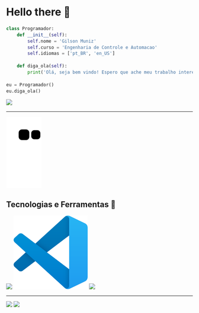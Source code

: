 # Hello there :wave:

``` python
class Programador:
    def __init__(self):
        self.nome = 'Gilson Muniz'
        self.curso = 'Engenharia de Controle e Automacao'
        self.idiomas = ['pt_BR', 'en_US']

    def diga_ola(self):
        print('Olá, seja bem vindo! Espero que ache meu trabalho interessante!')

eu = Programador()
eu.diga_ola()
```

![](https://media.giphy.com/media/qgQUggAC3Pfv687qPC/giphy.gif)

---------------------------------------------------------------------------------------------------------------------------------------------

![Snake animation](https://github.com/GilsonMuniz/GilsonMuniz/blob/output/github-contribution-grid-snake.svg)

## Tecnologias e Ferramentas :wrench:

<div>
    <a href=""><img src="https://resources.jetbrains.com/storage/products/company/brand/logos/PyCharm_icon.svg?_gl=1*scpg7d*_ga*ODk5NTU2OTEuMTYxODYxMTMwMw..*_ga_9J976DJZ68*MTY3MjkyODY1OC4xLjEuMTY3MjkyODY3OS4wLjAuMA..&_ga=2.19777336.1222848869.1672928659-89955691.1618611303"></a>
    <a href="" target="_blank"><img src="https://github.com/GilsonMuniz/GilsonMuniz/blob/main/images/vscode.svg" target="_blank"></a>
    <a href="" target="_blank"><img src="https://s3.dualstack.us-east-2.amazonaws.com/pythondotorg-assets/media/files/python-logo-only.svg" target="_blank"></a>
</div>

---------------------------------------------------------------------------------------------------------------------------------------------

<div>
    <a href = "mailto:gilsonj725@gmail.com"><img src="https://img.shields.io/badge/Gmail-D14836?style=for-the-badge&logo=gmail&logoColor=white" target="_blank"></a>
    <a href="https://www.linkedin.com/in/GilsonMuniz" target="_blank"><img src="https://img.shields.io/badge/-LinkedIn-%230077B5?style=for-the-badge&logo=linkedin&logoColor=white" target="_blank"></a>   
</div>
